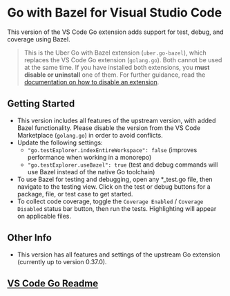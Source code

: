 # Go with Bazel for Visual Studio Code
This version of the VS Code Go extension adds support for test, debug, and coverage using Bazel.

> This is the Uber Go with Bazel extension (`uber.go-bazel`), which replaces the VS Code Go extension (`golang.go`). Both cannot be used at the same time. If you have installed both extensions, you **must disable or uninstall** one of them. For further guidance, read the [documentation on how to disable an extension](https://code.visualstudio.com/docs/editor/extension-gallery#_disable-an-extension).

## Getting Started
* This version includes all features of the upstream version, with added Bazel functionality. Please disable the version from the VS Code Marketplace (`golang.go`) in order to avoid conflicts.
* Update the following settings:
  * `"go.testExplorer.indexEntireWorkspace": false` (improves performance when working in a monorepo)
  * `"go.testExplorer.useBazel": true` (test and debug commands will use Bazel instead of the native Go toolchain)
* To use Bazel for testing and debugging, open any *_test.go file, then navigate to the testing view. Click on the test or debug buttons for a package, file, or test case to get started.
* To collect code coverage, toggle the `Coverage Enabled` / `Coverage Disabled` status bar button, then run the tests. Highlighting will appear on applicable files.
## Other Info
* This version has all features and settings of the upstream Go extension (currently up to version 0.37.0).
## [VS Code Go Readme](https://github.com/golang/vscode-go/blob/master/README.md)
